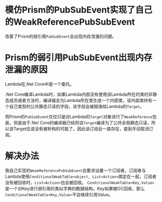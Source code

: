 # 模仿Prism的PubSubEvent实现了自己的WeakReferencePubSubEvent

改善了Prism的弱引用`PubSubEvent`会出现内存泄漏的问题。

# Prism的弱引用PubSubEvent出现内存泄漏的原因

Lambda在,Net Core中是一个委托。

.Net Core编译Lambda时，如果Lambda内部没有使用该Lambda所在的类的非静态成员或者方法时，编译器会为Lambda所在类生成一个内部类，该内部类持有一个自己类型的公共静态只读的字段，该字段会被赋值给Lambda的`Target`。

而Prism的`PubSubEvent`仅仅只是对Lambda的`Target`对象进行了`WeakReference`包装，但是由于.Net Core的编译器已经将该`Target`编译为了公共全局静态只读，所以该Target应该没有被析构的可能了。因此该订阅会一直存在，直到手动取消订阅。

# 解决办法

我自己实现的`WeakReferencePubSubEvent`会要求设置一个订阅者，订阅者与Lambda使用`ConditionalWeakTable<object, List<Action>`绑定在一起，订阅者没有被回收时，`List<Action>`也会被回收。
`ConditionalWeakTable<Key,Value>`是一个对Key进行弱引用的类似字典的数据结构，Key如果被GC回收，那么`ConditionalWeakTable<Key,Value>`不会继续引用Value。

